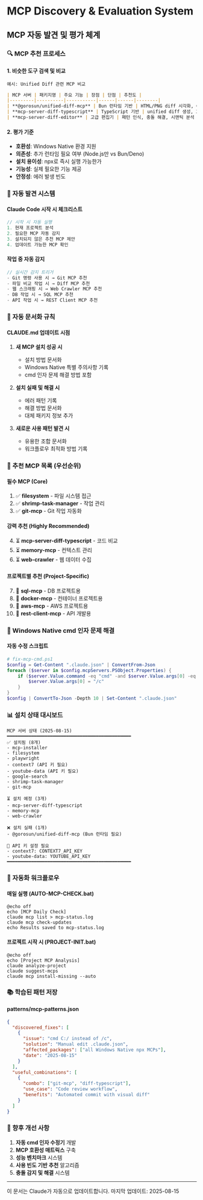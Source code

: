 # MCP Discovery & Evaluation System
## MCP 자동 발견 및 평가 체계

### 🔍 MCP 추천 프로세스

#### 1. 비슷한 도구 검색 및 비교
```markdown
예시: Unified Diff 관련 MCP 비교

| MCP 서버 | 패키지명 | 주요 기능 | 장점 | 단점 | 추천도 |
|---------|----------|-----------|------|------|--------|
| **@gorosun/unified-diff-mcp** | Bun 런타임 기반 | HTML/PNG diff 시각화, GitHub Gist 자동 생성 | 아름다운 UI, 자동 삭제 | Bun 런타임 필요 | ⭐⭐⭐ |
| **mcp-server-diff-typescript** | TypeScript 기반 | unified diff 생성, 3줄 컨텍스트 | 가볍고 빠름, npm만 필요 | 시각화 제한적 | ⭐⭐⭐⭐ |
| **mcp-server-diff-editor** | 고급 편집기 | 패턴 인식, 충돌 해결, 시맨틱 분석 | 강력한 기능 | 복잡한 설정 | ⭐⭐⭐⭐⭐ |
```

#### 2. 평가 기준
- **호환성**: Windows Native 환경 지원
- **의존성**: 추가 런타임 필요 여부 (Node.js만 vs Bun/Deno)
- **설치 용이성**: npx로 즉시 실행 가능한가
- **기능성**: 실제 필요한 기능 제공
- **안정성**: 에러 발생 빈도

### 🚀 자동 발견 시스템

#### Claude Code 시작 시 체크리스트
```javascript
// 시작 시 자동 실행
1. 현재 프로젝트 분석
2. 필요한 MCP 자동 감지
3. 설치되지 않은 추천 MCP 제안
4. 업데이트 가능한 MCP 확인
```

#### 작업 중 자동 감지
```javascript
// 실시간 감지 트리거
- Git 명령 사용 시 → Git MCP 추천
- 파일 비교 작업 시 → Diff MCP 추천
- 웹 스크래핑 시 → Web Crawler MCP 추천
- DB 작업 시 → SQL MCP 추천
- API 작업 시 → REST Client MCP 추천
```

### 📝 자동 문서화 규칙

#### CLAUDE.md 업데이트 시점
1. **새 MCP 설치 성공 시**
   - 설치 방법 문서화
   - Windows Native 특별 주의사항 기록
   - cmd 인자 문제 해결 방법 포함

2. **설치 실패 및 해결 시**
   - 에러 패턴 기록
   - 해결 방법 문서화
   - 대체 패키지 정보 추가

3. **새로운 사용 패턴 발견 시**
   - 유용한 조합 문서화
   - 워크플로우 최적화 방법 기록

### 🎯 추천 MCP 목록 (우선순위)

#### 필수 MCP (Core)
1. ✅ **filesystem** - 파일 시스템 접근
2. ✅ **shrimp-task-manager** - 작업 관리
3. ✅ **git-mcp** - Git 작업 자동화

#### 강력 추천 (Highly Recommended)
4. ⏳ **mcp-server-diff-typescript** - 코드 비교
5. ⏳ **memory-mcp** - 컨텍스트 관리
6. ⏳ **web-crawler** - 웹 데이터 수집

#### 프로젝트별 추천 (Project-Specific)
7. 🔧 **sql-mcp** - DB 프로젝트용
8. 🔧 **docker-mcp** - 컨테이너 프로젝트용
9. 🔧 **aws-mcp** - AWS 프로젝트용
10. 🔧 **rest-client-mcp** - API 개발용

### 🔄 Windows Native cmd 인자 문제 해결

#### 자동 수정 스크립트
```powershell
# fix-mcp-cmd.ps1
$config = Get-Content ".claude.json" | ConvertFrom-Json
foreach ($server in $config.mcpServers.PSObject.Properties) {
    if ($server.Value.command -eq "cmd" -and $server.Value.args[0] -eq "C:/") {
        $server.Value.args[0] = "/c"
    }
}
$config | ConvertTo-Json -Depth 10 | Set-Content ".claude.json"
```

### 📊 설치 상태 대시보드

```
MCP 서버 상태 (2025-08-15)
━━━━━━━━━━━━━━━━━━━━━━━━━━━━━━━━━━━━━━━━━━━━━━
✅ 설치됨 (8개)
- mcp-installer
- filesystem  
- playwright
- context7 (API 키 필요)
- youtube-data (API 키 필요)
- google-search
- shrimp-task-manager
- git-mcp

⏳ 설치 예정 (3개)
- mcp-server-diff-typescript
- memory-mcp
- web-crawler

❌ 설치 실패 (1개)
- @gorosun/unified-diff-mcp (Bun 런타임 필요)

🔧 API 키 설정 필요
- context7: CONTEXT7_API_KEY
- youtube-data: YOUTUBE_API_KEY
━━━━━━━━━━━━━━━━━━━━━━━━━━━━━━━━━━━━━━━━━━━━━━
```

### 🤖 자동화 워크플로우

#### 매일 실행 (AUTO-MCP-CHECK.bat)
```batch
@echo off
echo [MCP Daily Check]
claude mcp list > mcp-status.log
claude mcp check-updates
echo Results saved to mcp-status.log
```

#### 프로젝트 시작 시 (PROJECT-INIT.bat)
```batch
@echo off
echo [Project MCP Analysis]
claude analyze-project
claude suggest-mcps
claude mcp install-missing --auto
```

### 📚 학습된 패턴 저장

#### patterns/mcp-patterns.json
```json
{
  "discovered_fixes": [
    {
      "issue": "cmd C:/ instead of /c",
      "solution": "Manual edit .claude.json",
      "affected_packages": ["all Windows Native npx MCPs"],
      "date": "2025-08-15"
    }
  ],
  "useful_combinations": [
    {
      "combo": ["git-mcp", "diff-typescript"],
      "use_case": "Code review workflow",
      "benefits": "Automated commit with visual diff"
    }
  ]
}
```

### 🔮 향후 개선 사항
1. **자동 cmd 인자 수정기** 개발
2. **MCP 호환성 매트릭스** 구축
3. **성능 벤치마크** 시스템
4. **사용 빈도 기반 추천** 알고리즘
5. **충돌 감지 및 해결** 시스템

---

이 문서는 Claude가 자동으로 업데이트합니다.
마지막 업데이트: 2025-08-15